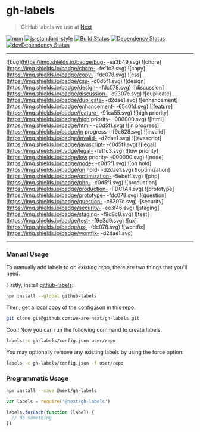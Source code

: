 # gh-labels

> GitHub labels we use at [Next](http://www.wearenext.co.za/)

[![npm](http://img.shields.io/npm/v/@next/gh-labels.svg?style=flat)](https://www.npmjs.com/package/@next/gh-labels)
[![js-standard-style](https://img.shields.io/badge/code%20style-standard-brightgreen.svg?style=flat)](https://github.com/feross/standard)
[![Build Status](https://travis-ci.org/we-are-next/gh-labels.svg?branch=master)](https://travis-ci.org/we-are-next/gh-labels)
[![Dependency Status](https://david-dm.org/we-are-next/gh-labels.svg)](https://david-dm.org/we-are-next/gh-labels)
[![devDependency Status](https://david-dm.org/we-are-next/gh-labels/dev-status.svg)](https://david-dm.org/we-are-next/gh-labels#info=devDependencies)

---

![bug](https://img.shields.io/badge/bug-       -ea3b49.svg)
![chore](https://img.shields.io/badge/chore-       -fef1c2.svg)
![copy](https://img.shields.io/badge/copy-       -fdc078.svg)
![css](https://img.shields.io/badge/css-       -c0d5f1.svg)
![design](https://img.shields.io/badge/design-       -fdc078.svg)
![discussion](https://img.shields.io/badge/discussion-       -c9307c.svg)
![duplicate](https://img.shields.io/badge/duplicate-       -d2dae1.svg)
![enhancement](https://img.shields.io/badge/enhancement-       -65c0fd.svg)
![feature](https://img.shields.io/badge/feature-       -91ca55.svg)
![high priority](https://img.shields.io/badge/high priority-       -000000.svg)
![html](https://img.shields.io/badge/html-       -c0d5f1.svg)
![in progress](https://img.shields.io/badge/in progress-       -f9c828.svg)
![invalid](https://img.shields.io/badge/invalid-       -d2dae1.svg)
![javascript](https://img.shields.io/badge/javascript-       -c0d5f1.svg)
![legal](https://img.shields.io/badge/legal-       -fef1c3.svg)
![low priority](https://img.shields.io/badge/low priority-       -000000.svg)
![node](https://img.shields.io/badge/node-       -c0d5f1.svg)
![on hold](https://img.shields.io/badge/on hold-       -d2dae1.svg)
![optimization](https://img.shields.io/badge/optimization-       -5ebeff.svg)
![php](https://img.shields.io/badge/php-       -c0d5f1.svg)
![production](https://img.shields.io/badge/production-       -FDC1A4.svg)
![prototype](https://img.shields.io/badge/prototype-       -fdc078.svg)
![question](https://img.shields.io/badge/question-       -c9307c.svg)
![security](https://img.shields.io/badge/security-       -ee3f46.svg)
![staging](https://img.shields.io/badge/staging-       -f9d8c8.svg)
![test](https://img.shields.io/badge/test-       -f9e3d9.svg)
![ux](https://img.shields.io/badge/ux-       -fdc078.svg)
![wontfix](https://img.shields.io/badge/wontfix-       -d2dae1.svg)

---

### Manual Usage

To manually add labels to _an existing repo_, there are two things that
you'll need.

Firstly, install [github-labels](https://www.npmjs.com/package/github-labels):

```sh
npm install --global github-labels
```

Then, get a local copy of the
[config.json](https://github.com/we-are-next/gh-labels/blob/master/config.json)
in this repo.

```sh
git clone git@github.com:we-are-next/gh-labels.git
```

Cool! Now you can run the following command to create labels:

```sh
labels -c gh-labels/config.json user/repo
```

You may optionally remove any existing labels by using the force option:

```sh
labels -c gh-labels/config.json -f user/repo
```

### Programmatic Usage

```sh
npm install --save @next/gh-labels
```

```js
var labels = require('@next/gh-labels')

labels.forEach(function (label) {
  // do something
})
```
